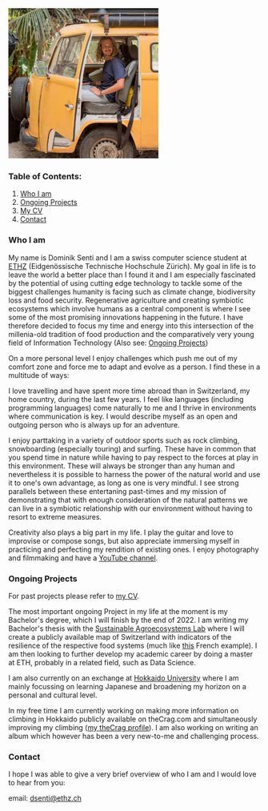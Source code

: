 <img src="facebookpp.jpg" alt="" width="300"/>

### Table of Contents:
1. [Who I am](#WIA)
2. [Ongoing Projects](#OP)
3. [My CV](https://github.com/dsenti/dsenti.github.io/blob/main/CV_Dominik_Senti.pdf)
4. [Contact](#Contact)

### Who I am <a name="WIA" />

My name is Dominik Senti and I am a swiss computer science student at [ETHZ](https://ethz.ch) (Eidgenössische Technische Hochschule Zürich). My goal in life is to leave the world a better place than I found it and I am especially fascinated by the potential of using cutting edge technology to tackle some of the biggest challenges humanity is facing such as climate change, biodiversity loss and food security. Regenerative agriculture and creating symbiotic ecosystems which involve humans as a central component is where I see some of the most promising innovations happening in the future. I have therefore decided to focus my time and energy into this intersection of the millenia-old tradition of food production and the comparatively very young field of Information Technology (Also see: [Ongoing Projects](#OP))

On a more personal level I enjoy challenges which push me out of my comfort zone and force me to adapt and evolve as a person. I find these in a multitude of ways:

I love travelling and have spent more time abroad than in Switzerland, my home country, during the last few years. I feel like languages (including programming languages) come naturally to me and I thrive in environments where communication is key. I would describe myself as an open and outgoing person who is always up for an adventure.

I enjoy parttaking in a variety of outdoor sports such as rock climbing, snowboarding (especially touring) and surfing. These have in common that you spend time in nature while having to pay respect to the forces at play in this environment. These will always be stronger than any human and nevertheless it is possible to harness the power of the natural world and use it to one's own advantage, as long as one is very mindful. I see strong parallels between these entertaning past-times and my mission of demonstrating that with enough consideration of the natural patterns we can live in a symbiotic relationship with our environment without having to resort to extreme measures.

Creativity also plays a big part in my life. I play the guitar and love to improvise or compose songs, but also appreciate immersing myself in practicing and perfecting my rendition of existing ones. I enjoy photography and filmmaking and have a [YouTube channel](https://www.youtube.com/dominiksenti). 

### Ongoing Projects <a name="OP" />
For past projects please refer to [my CV](https://github.com/dsenti/dsenti.github.io/blob/main/CV_Dominik_Senti.pdf).

The most important ongoing Project in my life at the moment is my Bachelor's degree, which I will finish by the end of 2022. I am writing my Bachelor's thesis with the [Sustainable Agroecosystems Lab](https://sae.ethz.ch/) where I will create a publicly available map of Switzerland with indicators of the resilience of the respective food systems (much like [this](https://crater.resiliencealimentaire.org/carte.html) French example). I am then looking to further develop my academic career by doing a master at ETH, probably in a related field, such as Data Science.

I am also currently on an exchange at [Hokkaido University](https://www.hokudai.ac.jp/) where I am mainly focussing on learning Japanese and broadening my horizon on a personal and cultural level.

In my free time I am currently working on making more information on climbing in Hokkaido publicly available on theCrag.com and simultaneously improving my climbing ([my theCrag profile](https://www.thecrag.com/climber/sentini)). I am also working on writing an album which however has been a very new-to-me and challenging process.



### Contact <a name="Contact">
I hope I was able to give a very brief overview of who I am and I would love to hear from you:
  
  email: dsenti@ethz.ch
